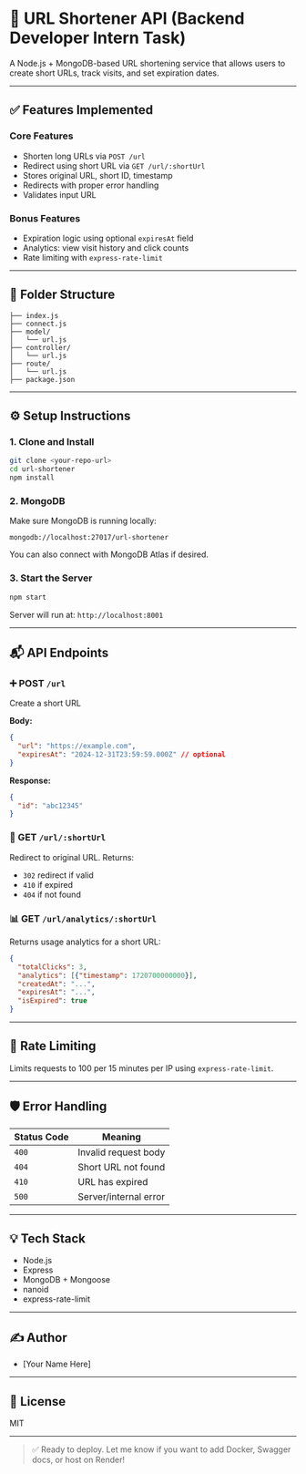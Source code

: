 # 🔗 URL Shortener API (Backend Developer Intern Task)

A Node.js + MongoDB-based URL shortening service that allows users to create short URLs, track visits, and set expiration dates.

---

## ✅ Features Implemented

### Core Features

* Shorten long URLs via `POST /url`
* Redirect using short URL via `GET /url/:shortUrl`
* Stores original URL, short ID, timestamp
* Redirects with proper error handling
* Validates input URL

### Bonus Features

* Expiration logic using optional `expiresAt` field
* Analytics: view visit history and click counts
* Rate limiting with `express-rate-limit`

---

## 📁 Folder Structure

```
├── index.js
├── connect.js
├── model/
│   └── url.js
├── controller/
│   └── url.js
├── route/
│   └── url.js
├── package.json
```

---

## ⚙️ Setup Instructions

### 1. Clone and Install

```bash
git clone <your-repo-url>
cd url-shortener
npm install
```

### 2. MongoDB

Make sure MongoDB is running locally:

```
mongodb://localhost:27017/url-shortener
```

You can also connect with MongoDB Atlas if desired.

### 3. Start the Server

```bash
npm start
```

Server will run at: `http://localhost:8001`

---

## 📬 API Endpoints

### ➕ POST `/url`

Create a short URL

**Body:**

```json
{
  "url": "https://example.com",
  "expiresAt": "2024-12-31T23:59:59.000Z" // optional
}
```

**Response:**

```json
{
  "id": "abc12345"
}
```

### 🔁 GET `/url/:shortUrl`

Redirect to original URL. Returns:

* `302` redirect if valid
* `410` if expired
* `404` if not found

### 📊 GET `/url/analytics/:shortUrl`

Returns usage analytics for a short URL:

```json
{
  "totalClicks": 3,
  "analytics": [{"timestamp": 1720700000000}],
  "createdAt": "...",
  "expiresAt": "...",
  "isExpired": true
}
```

---

## 🔐 Rate Limiting

Limits requests to 100 per 15 minutes per IP using `express-rate-limit`.

---

## 🛡 Error Handling

| Status Code | Meaning               |
| ----------- | --------------------- |
| `400`       | Invalid request body  |
| `404`       | Short URL not found   |
| `410`       | URL has expired       |
| `500`       | Server/internal error |

---

## 💡 Tech Stack

* Node.js
* Express
* MongoDB + Mongoose
* nanoid
* express-rate-limit

---

## ✍️ Author

* \[Your Name Here]

---

## 📂 License

MIT

---

> ✅ Ready to deploy. Let me know if you want to add Docker, Swagger docs, or host on Render!
